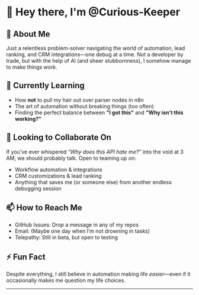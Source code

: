 # 👋 Hey there, I'm @Curious-Keeper  

## 👀 About Me  
Just a relentless problem-solver navigating the world of automation, lead ranking, and CRM integrations—one debug at a time. Not a developer by trade, but with the help of AI (and sheer stubbornness), I somehow manage to make things work.  

## 🌱 Currently Learning  
- How **not** to pull my hair out over parser nodes in n8n  
- The art of automation without breaking things (too often)  
- Finding the perfect balance between **"I got this"** and **"Why isn't this working?"**  

## 💞️ Looking to Collaborate On  
If you’ve ever whispered *"Why does this API hate me?"* into the void at 3 AM, we should probably talk. Open to teaming up on:  
- Workflow automation & integrations  
- CRM customizations & lead ranking  
- Anything that saves me (or someone else) from another endless debugging session  

## 📫 How to Reach Me  
- GitHub Issues: Drop a message in any of my repos  
- Email: (Maybe one day when I’m not drowning in tasks)  
- Telepathy: Still in beta, but open to testing  

## ⚡ Fun Fact  
Despite everything, I still believe in automation making life *easier*—even if it occasionally makes me question my life choices.  

---
<!---
Curious-Keeper/Curious-Keeper is a ✨ special ✨ repository because its `README.md` (this file) appears on your GitHub profile.
You can click the Preview link to take a look at your changes.
--->
